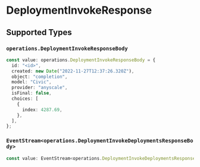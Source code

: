 # DeploymentInvokeResponse


## Supported Types

### `operations.DeploymentInvokeResponseBody`

```typescript
const value: operations.DeploymentInvokeResponseBody = {
  id: "<id>",
  created: new Date("2022-11-27T12:37:26.320Z"),
  object: "completion",
  model: "Civic",
  provider: "anyscale",
  isFinal: false,
  choices: [
    {
      index: 4287.69,
    },
  ],
};
```

### `EventStream<operations.DeploymentInvokeDeploymentsResponseBody>`

```typescript
const value: EventStream<operations.DeploymentInvokeDeploymentsResponseBody> = ;
```

